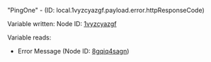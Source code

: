 "PingOne" - (ID: local.1vyzcyazgf.payload.error.httpResponseCode)

Variable written:
Node ID: [1vyzcyazgf](../nodes/1vyzcyazgf.md)

Variable reads:
* Error Message (Node ID: [8gqiq4sagn](../nodes/8gqiq4sagn.md))

